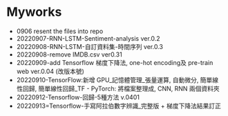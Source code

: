 # Myworks
- 0906 resent the files into repo
- 20220907-RNN-LSTM-Sentiment-analysis ver.0.2
- 20220908-RNN-LSTM-自訂資料集-時間序列 ver.0.3
- 20220908-remove IMDB.csv ver0.31
- 20220909-add Tensorflow 梯度下降法, one-hot encoding及 pre-train web ver.0.04 (改版本號)
- 20220910-TensorFlow:新增 GPU_記憶體管理_張量運算, 自動微分, 簡單線性回歸, 簡單線性回歸_TF
          - PyTorch: 將檔案整理成, CNN, RNN 兩個資料夾
- 20220912-Tensorflow-回歸-5種方法 v.0401
- 20220913=Tensorflow-手寫阿拉伯數字辨識_完整版 + 梯度下降法結果訂正